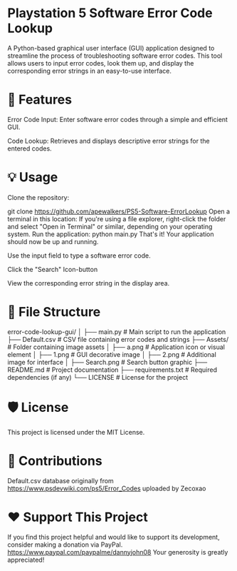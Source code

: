 
# Playstation 5 Software Error Code Lookup


A Python-based graphical user interface (GUI) application designed to streamline the process of troubleshooting software error codes. This tool allows users to input error codes, look them up, and display the corresponding error strings in an easy-to-use interface.

# 🚀 Features
Error Code Input: Enter software error codes through a simple and efficient GUI.

Code Lookup: Retrieves and displays descriptive error strings for the entered codes.


# 💡 Usage
Clone the repository:


git clone https://github.com/apewalkers/PS5-Software-ErrorLookup
Open a terminal in this location:
If you're using a file explorer, right-click the folder and select "Open in Terminal" or similar, depending on your operating system.
Run the application:
python main.py
That's it! Your application should now be up and running.


Use the input field to type a software error code.

Click the "Search" Icon-button

View the corresponding error string in the display area.

# 📂 File Structure
error-code-lookup-gui/
│
├── main.py               # Main script to run the application
├── Default.csv           # CSV file containing error codes and strings
├── Assets/               # Folder containing image assets
│   ├── a.png             # Application icon or visual element
│   ├── 1.png             # GUI decorative image
│   ├── 2.png             # Additional image for interface
│   ├── Search.png        # Search button graphic
├── README.md             # Project documentation
├── requirements.txt      # Required dependencies (if any)
└── LICENSE               # License for the project

# 🛡️ License
This project is licensed under the MIT License.

# 🤝 Contributions
Default.csv database originally from https://www.psdevwiki.com/ps5/Error_Codes uploaded by Zecoxao


# ❤️ Support This Project
If you find this project helpful and would like to support its development, consider making a donation via PayPal. 
https://www.paypal.com/paypalme/dannyjohn08
Your generosity is greatly appreciated!
